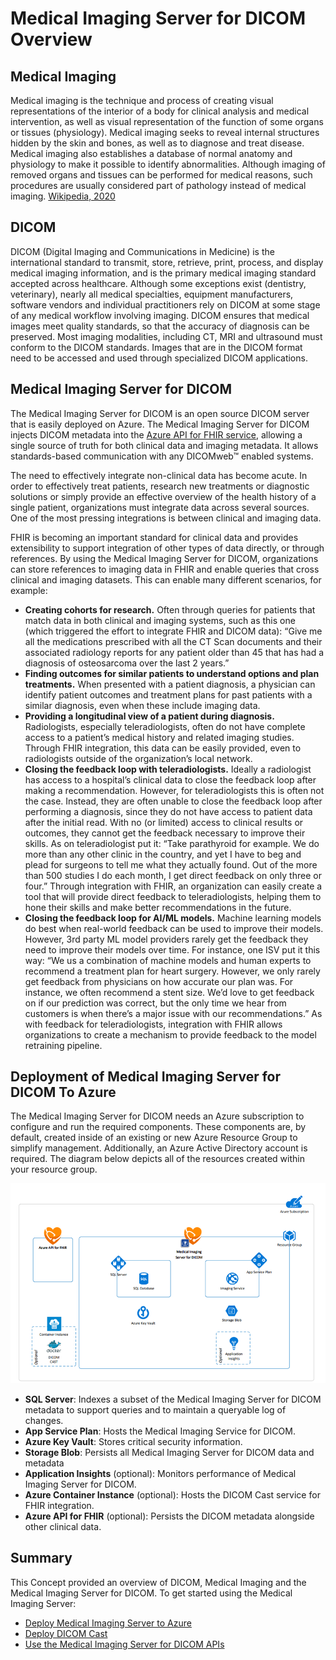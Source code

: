 # Medical Imaging Server for DICOM Overview

## Medical Imaging

Medical imaging is the technique and process of creating visual representations of the interior of a body for clinical analysis and medical intervention, as well as visual representation of the function of some organs or tissues (physiology). Medical imaging seeks to reveal internal structures hidden by the skin and bones, as well as to diagnose and treat disease. Medical imaging also establishes a database of normal anatomy and physiology to make it possible to identify abnormalities. Although imaging of removed organs and tissues can be performed for medical reasons, such procedures are usually considered part of pathology instead of medical imaging. [Wikipedia, 2020](https://en.wikipedia.org/wiki/Medical_imaging)

## DICOM

DICOM (Digital Imaging and Communications in Medicine) is the international standard to transmit, store, retrieve, print, process, and display medical imaging information, and is the primary medical imaging standard accepted across healthcare. Although some exceptions exist (dentistry, veterinary), nearly all medical specialties, equipment manufacturers, software vendors and individual practitioners rely on DICOM at some stage of any medical workflow involving imaging. DICOM ensures that medical images meet quality standards, so that the accuracy of diagnosis can be preserved. Most imaging modalities, including CT, MRI and ultrasound must conform to the DICOM standards. Images that are in the DICOM format need to be accessed and used through specialized DICOM applications.

## Medical Imaging Server for DICOM

The Medical Imaging Server for DICOM is an open source DICOM server that is easily deployed on Azure. The Medical Imaging Server for DICOM injects DICOM metadata into the [Azure API for FHIR service](https://docs.microsoft.com/azure/healthcare-apis/), allowing a single source of truth for both clinical data and imaging metadata. It allows standards-based communication with any DICOMweb&trade; enabled systems.

The need to effectively integrate non-clinical data has become acute. In order to effectively treat patients, research new treatments or diagnostic solutions or simply provide an effective overview of the health history of a single patient, organizations must integrate data across several sources. One of the most pressing integrations is between clinical and imaging data.

FHIR is becoming an important standard for clinical data and provides extensibility to support integration of other types of data directly, or through references. By using the Medical Imaging Server for DICOM, organizations can store references to imaging data in FHIR and enable queries that cross clinical and imaging datasets. This can enable many different scenarios, for example:

- **Creating cohorts for research.** Often through queries for patients that match data in both clinical and imaging systems, such as this one (which triggered the effort to integrate FHIR and DICOM data): “Give me all the medications prescribed with all the CT Scan documents and their associated radiology reports for any patient older than 45 that has had a diagnosis of osteosarcoma over the last 2 years.”
- **Finding outcomes for similar patients to understand options and plan treatments.** When presented with a patient diagnosis, a physician can identify patient outcomes and treatment plans for past patients with a similar diagnosis, even when these include imaging data.
- **Providing a longitudinal view of a patient during diagnosis.** Radiologists, especially teleradiologists, often do not have complete access to a patient’s medical history and related imaging studies. Through FHIR integration, this data can be easily provided, even to radiologists outside of the organization’s local network.
- **Closing the feedback loop with teleradiologists.** Ideally a radiologist has access to a hospital’s clinical data to close the feedback loop after making a recommendation. However, for teleradiologists this is often not the case. Instead, they are often unable to close the feedback loop after performing a diagnosis, since they do not have access to patient data after the initial read. With no (or limited) access to clinical results or outcomes, they cannot get the feedback necessary to improve their skills. As on teleradiologist put it: “Take parathyroid for example. We do more than any other clinic in the country, and yet I have to beg and plead for surgeons to tell me what they actually found. Out of the more than 500 studies I do each month, I get direct feedback on only three or four.”  Through integration with FHIR, an organization can easily create a tool that will provide direct feedback to teleradiologists, helping them to hone their skills and make better recommendations in the future.
- **Closing the feedback loop for AI/ML models.** Machine learning models do best when real-world feedback can be used to improve their models. However, 3rd party ML model providers rarely get the feedback they need to improve their models over time. For instance, one ISV put it this way: “We us a combination of machine models and human experts to recommend a treatment plan for heart surgery. However, we only rarely get feedback from physicians on how accurate our plan was. For instance, we often recommend a stent size. We’d love to get feedback on if our prediction was correct, but the only time we hear from customers is when there’s a major issue with our recommendations.” As with feedback for teleradiologists, integration with FHIR allows organizations to create a mechanism to provide feedback to the model retraining pipeline.

## Deployment of Medical Imaging Server for DICOM To Azure

The Medical Imaging Server for DICOM needs an Azure subscription to configure and run the required components. These components are, by default, created inside of an existing or new Azure Resource Group to simplify management. Additionally, an Azure Active Directory account is required. The diagram below depicts all of the resources created within your resource group.

![resource-deployment](../images/dicom-deployment-architecture.png)

- **SQL Server**: Indexes a subset of the Medical Imaging Server for DICOM metadata to support queries and to maintain a queryable log of changes.
- **App Service Plan**: Hosts the Medical Imaging Service for DICOM.
- **Azure Key Vault**: Stores critical security information.
- **Storage Blob**: Persists all Medical Imaging Server for DICOM data and metadata
- **Application Insights** (optional): Monitors performance of Medical Imaging Server for DICOM.
- **Azure Container Instance** (optional): Hosts the DICOM Cast service for FHIR integration.
- **Azure API for FHIR** (optional): Persists the DICOM metadata alongside other clinical data.

## Summary

This Concept provided an overview of DICOM, Medical Imaging and the Medical Imaging Server for DICOM. To get started using the Medical Imaging Server:

- [Deploy Medical Imaging Server to Azure](../quickstarts/deploy-via-azure.md)
- [Deploy DICOM Cast](../quickstarts/dicom-cast.md)
- [Use the Medical Imaging Server for DICOM APIs](../tutorials/use-the-medical-imaging-server-apis.md)
